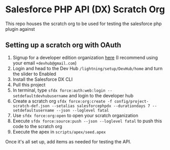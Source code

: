 # Salesforce PHP API (DX) Scratch Org

This repo houses the scratch org to be used for testing the salesforce php plugin against

## Setting up a scratch org with OAuth
1. Signup for a developer edition organization [here](https://developer.salesforce.com/signup) (I recommend using your email `+devhub@gmail.com`)
2. Login and head to the Dev Hub `/lightning/setup/DevHub/home` and turn the slider to Enabled
3. Install the Salesforce DX CLI
4. Pull this project
5. In terminal, type `sfdx force:auth:web:login --setdefaultdevhubusername` and login to the developer hub
6. Create a scratch org `sfdx force:org:create -f config/project-scratch-def.json --setalias salesforcephpdx --durationdays 7 --setdefaultusername --json --loglevel fatal`
7. Use `sfdx force:org:open` to open your scratch organization
8. Execute `sfdx force:source:push --json --loglevel fatal` to push this code to the scratch org
9. Execute the apex in `scripts/apex/seed.apex`

Once it's all set up, add items as needed for testing the API.